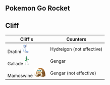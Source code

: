 ## Pokemon Go Rocket

## Cliff

| Cliff's|Counters|
|---|---|
|Dratini <img height="30px" src="https://raw.githubusercontent.com/PokeMiners/pogo_assets/master/Images/Pokemon/Addressable Assets/pm147.icon.png"/>|Hydreigon (not effective)|
|Gallade <img height="30px" src="https://raw.githubusercontent.com/PokeMiners/pogo_assets/master/Images/Pokemon/Addressable Assets/pm475.icon.png"/>|Gengar|
|Mamoswine <img height="30px" src="https://raw.githubusercontent.com/PokeMiners/pogo_assets/master/Images/Pokemon/Addressable Assets/pm473.icon.png"/>|Gengar (not effective)|
